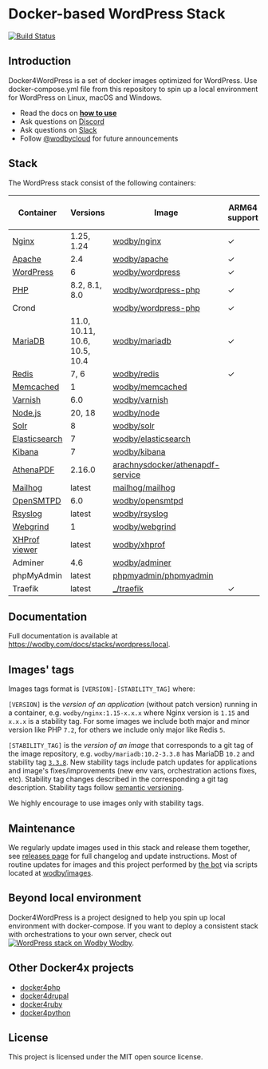 # Docker-based WordPress Stack

[![Build Status](https://github.com/wodby/docker4wordpress/workflows/Run%20tests/badge.svg)](https://github.com/wodby/docker4wordpress/actions)

## Introduction

Docker4WordPress is a set of docker images optimized for WordPress. Use docker-compose.yml file from this repository to spin up a local environment for WordPress on Linux, macOS and Windows. 

* Read the docs on [**how to use**](https://wodby.com/docs/stacks/wordpress/local#usage)
* Ask questions on [Discord](http://discord.wodby.com/)
* Ask questions on [Slack](http://slack.wodby.com/)
* Follow [@wodbycloud](https://twitter.com/wodbycloud) for future announcements

## Stack

The WordPress stack consist of the following containers:

| Container       | Versions                      | Image                              | ARM64 support | Enabled by default |
|-----------------|-------------------------------|------------------------------------|---------------|--------------------|
| [Nginx]         | 1.25, 1.24                    | [wodby/nginx]                      | ✓             | ✓                  |
| [Apache]        | 2.4                           | [wodby/apache]                     | ✓             |                    |
| [WordPress]     | 6                             | [wodby/wordpress]                  | ✓             | ✓                  |
| [PHP]           | 8.2, 8.1, 8.0                 | [wodby/wordpress-php]              | ✓             |                    |
| Crond           |                               | [wodby/wordpress-php]              | ✓             | ✓                  |
| [MariaDB]       | 11.0, 10.11, 10.6, 10.5, 10.4 | [wodby/mariadb]                    | ✓             | ✓                  |
| [Redis]         | 7, 6                          | [wodby/redis]                      | ✓             |                    |
| [Memcached]     | 1                             | [wodby/memcached]                  |               |                    |
| [Varnish]       | 6.0                           | [wodby/varnish]                    |               |                    |
| [Node.js]       | 20, 18                        | [wodby/node]                       |               |                    |
| [Solr]          | 8                             | [wodby/solr]                       |               |                    |
| [Elasticsearch] | 7                             | [wodby/elasticsearch]              |               |                    |
| [Kibana]        | 7                             | [wodby/kibana]                     |               |                    |
| [AthenaPDF]     | 2.16.0                        | [arachnysdocker/athenapdf-service] |               |                    |
| [Mailhog]       | latest                        | [mailhog/mailhog]                  |               | ✓                  |
| [OpenSMTPD]     | 6.0                           | [wodby/opensmtpd]                  |               |                    |
| [Rsyslog]       | latest                        | [wodby/rsyslog]                    |               |                    |
| [Webgrind]      | 1                             | [wodby/webgrind]                   |               |                    |
| [XHProf viewer] | latest                        | [wodby/xhprof]                     |               |                    |
| Adminer         | 4.6                           | [wodby/adminer]                    |               |                    |
| phpMyAdmin      | latest                        | [phpmyadmin/phpmyadmin]            |               |                    |
| Traefik         | latest                        | [_/traefik]                        | ✓             | ✓                  |
                                                                                                 
## Documentation                                                                                 

Full documentation is available at https://wodby.com/docs/stacks/wordpress/local.

## Images' tags

Images tags format is `[VERSION]-[STABILITY_TAG]` where:

`[VERSION]` is the _version of an application_ (without patch version) running in a container, e.g. `wodby/nginx:1.15-x.x.x` where Nginx version is `1.15` and `x.x.x` is a stability tag. For some images we include both major and minor version like PHP `7.2`, for others we include only major like Redis `5`. 

`[STABILITY_TAG]` is the _version of an image_ that corresponds to a git tag of the image repository, e.g. `wodby/mariadb:10.2-3.3.8` has MariaDB `10.2` and stability tag [`3.3.8`](https://github.com/wodby/mariadb/releases/tag/3.3.8). New stability tags include patch updates for applications and image's fixes/improvements (new env vars, orchestration actions fixes, etc). Stability tag changes described in the corresponding a git tag description. Stability tags follow [semantic versioning](https://semver.org/).

We highly encourage to use images only with stability tags.

## Maintenance

We regularly update images used in this stack and release them together, see [releases page](https://github.com/wodby/docker4wordpress/releases) for full changelog and update instructions. Most of routine updates for images and this project performed by [the bot](https://github.com/wodbot) via scripts located at [wodby/images](https://github.com/wodby/images).

## Beyond local environment

Docker4WordPress is a project designed to help you spin up local environment with docker-compose. If you want to deploy a consistent stack with orchestrations to your own server, check out [![WordPress stack on Wodby](https://www.google.com/s2/favicons?domain=wodby.com) Wodby](https://wodby.com/stacks/wordpress).

## Other Docker4x projects

* [docker4php](https://github.com/wodby/docker4php)
* [docker4drupal](https://github.com/wodby/docker4drupal)
* [docker4ruby](https://github.com/wodby/docker4ruby)
* [docker4python](https://github.com/wodby/docker4python)

## License

This project is licensed under the MIT open source license.

[Apache]: https://wodby.com/docs/stacks/wordpress/containers#apache
[AthenaPDF]: https://wodby.com/docs/stacks/wordpress/containers#athenapdf
[Elasticsearch]: https://wodby.com/docs/stacks/elasticsearch
[Kibana]: https://wodby.com/docs/stacks/elasticsearch
[Mailhog]: https://wodby.com/docs/stacks/wordpress/containers#mailhog
[MariaDB]: https://wodby.com/docs/stacks/wordpress/containers#mariadb
[Memcached]: https://wodby.com/docs/stacks/wordpress/containers#memcached
[Nginx]: https://wodby.com/docs/stacks/wordpress/containers#nginx
[Node.js]: https://wodby.com/docs/stacks/wordpress/containers#nodejs
[OpenSMTPD]: https://wodby.com/docs/stacks/wordpress/containers#opensmtpd
[PHP]: https://wodby.com/docs/stacks/wordpress/containers#php
[Redis]: https://wodby.com/docs/stacks/wordpress/containers#redis
[Rsyslog]: https://wodby.com/docs/stacks/wordpress/containers#rsyslog
[Solr]: https://wodby.com/docs/stacks/solr
[Varnish]: https://wodby.com/docs/stacks/wordpress/containers#varnish
[Webgrind]: https://wodby.com/docs/stacks/wordpress/containers#webgrind
[Wordpress]: https://wodby.com/docs/stacks/wordpress/containers#php
[XHProf viewer]: https://wodby.com/docs/stacks/php/containers#xhprof-viewer

[_/traefik]: https://hub.docker.com/_/traefik
[arachnysdocker/athenapdf-service]: https://hub.docker.com/r/arachnysdocker/athenapdf-service
[mailhog/mailhog]: https://hub.docker.com/r/mailhog/mailhog
[phpmyadmin/phpmyadmin]: https://hub.docker.com/r/phpmyadmin/phpmyadmin
[wodby/adminer]: https://github.com/wodby/adminer
[wodby/apache]: https://github.com/wodby/apache
[wodby/elasticsearch]: https://github.com/wodby/elasticsearch
[wodby/kibana]: https://github.com/wodby/kibana
[wodby/mariadb]: https://github.com/wodby/mariadb
[wodby/memcached]: https://github.com/wodby/memcached
[wodby/nginx]: https://github.com/wodby/nginx
[wodby/node]: https://github.com/wodby/node
[wodby/opensmtpd]: https://github.com/wodby/opensmtpd
[wodby/redis]: https://github.com/wodby/redis
[wodby/rsyslog]: https://github.com/wodby/rsyslog
[wodby/solr]: https://github.com/wodby/solr
[wodby/varnish]: https://github.com/wodby/varnish
[wodby/webgrind]: https://hub.docker.com/r/wodby/webgrind
[wodby/wordpress-php]: https://github.com/wodby/wordpress-php
[wodby/wordpress]: https://github.com/wodby/wordpress
[wodby/xhprof]: https://github.com/wodby/xhprof

